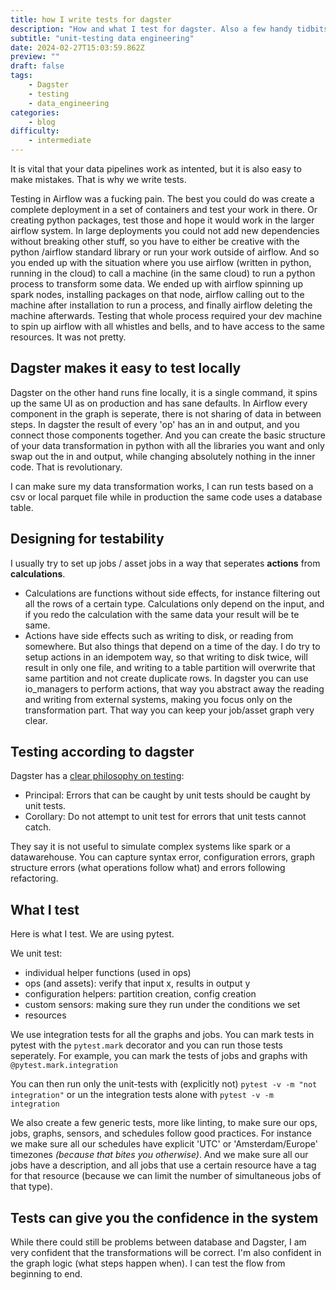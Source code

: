 ```yaml
---
title: how I write tests for dagster
description: "How and what I test for dagster. Also a few handy tidbits"
subtitle: "unit-testing data engineering"
date: 2024-02-27T15:03:59.862Z
preview: ""
draft: false
tags:
    - Dagster
    - testing
    - data_engineering
categories:
    - blog
difficulty:
    - intermediate
---
```


It is vital that your data pipelines work as intented, but it is also easy to make mistakes. That is why we write tests.

Testing in Airflow was a fucking pain. The best you could do was create a complete deployment in a set of containers and test your work in there. Or creating python packages, test those and hope it would work in the larger airflow system. In large deployments you could not add new dependencies without breaking other stuff, so you have to either be creative with the python /airflow standard library or run your work outside of airflow. And so you ended up with the situation where you use airflow (written in python, running in the cloud) to call a machine (in the same cloud) to run a python process to transform some data. We ended up with airflow spinning up spark nodes, installing packages on that node, airflow calling out to the machine after installation to run a process, and finally airflow deleting the machine afterwards. Testing that whole process required your dev machine to spin up airflow with all whistles and bells, and to have access to the same resources. It was not pretty. 

## Dagster makes it easy to test locally
Dagster on the other hand runs fine locally, it is a single command, it spins up the same UI as on production and has sane defaults. In Airflow every component in the graph is seperate, there is not sharing of data in between steps. In dagster the result of every 'op' has an in and output, and you connect those components together. And you can create the basic structure of your data transformation in python with all the libraries you want and only swap out the in and output, while changing absolutely nothing in the inner code. That is revolutionary. 

I can make sure my data transformation works, I can run tests based on a csv or local parquet file while in production the same code uses a database table. 

## Designing for testability
I usually try to set up jobs / asset jobs in a way that seperates **actions** from **calculations**. 

* Calculations are functions without side effects, for instance filtering out all the rows of a certain type. Calculations only depend on the input, and if you redo the calculation with the same data your result will be te same. 
* Actions have side effects such as writing to disk, or reading from somewhere. But also things that depend on a time of the day. I do try to setup actions in an idempotem way, so that writing to disk twice, will result in only one file, and writing to a table partition will overwrite that same partition and not create duplicate rows. In dagster you can use io_managers to perform actions, that way you abstract away the reading and writing from external systems, making you focus only on the transformation part. That way you can keep your job/asset graph very clear. 

## Testing according to dagster
Dagster has a [clear philosophy on testing](https://docs.dagster.io/concepts/testing#unit-tests-in-data-applications): 

*   Principal: Errors that can be caught by unit tests should be caught by unit tests.
*   Corollary: Do not attempt to unit test for errors that unit tests cannot catch.

They say it is not useful to simulate complex systems like spark or a datawarehouse. You can capture syntax error, configuration errors, graph structure errors (what operations follow what) and errors following refactoring. 

## What I test
Here is what I test. We are using pytest. 

We unit test:
- individual helper functions (used in ops)
- ops (and assets): verify that input x, results in output y
- configuration helpers: partition creation, config creation
- custom sensors: making sure they run under the conditions we set
- resources

We use integration tests for all the graphs and jobs. 
You can mark tests in pytest with the `pytest.mark` decorator and you can run those tests seperately. For example, you can mark the tests of jobs and graphs with  `@pytest.mark.integration` 

You can then run only the unit-tests with (explicitly not) `pytest -v -m "not integration"` or un the integration tests alone with  `pytest -v -m integration` 

We also create a few generic tests, more like linting, to make sure our ops, jobs, graphs, sensors, and schedules follow good practices. For instance we make sure all our schedules have explicit 'UTC' or 'Amsterdam/Europe' timezones _(because that bites you otherwise)_. And we make sure all our jobs have a description, and all jobs that use a certain resource have a tag for that resource (because we can limit the number of simultaneous jobs of that type).

## Tests can give you the confidence in the system
While there could still be problems between database and Dagster, I am very confident that the transformations will be correct. I'm also confident in the graph logic (what steps happen when). I can test the flow from beginning to end. 